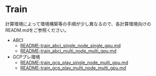 # Train

計算環境によって環境構築等の手順が少し異なるので、各計算環境向けのREADM.mdをご参照ください。

* ABCI
  * [README-train_abci_single_node_single_gpu.md](./README-train_abci_single_node_single_gpu.md)
  * [README-train_abci_multi_node_multi_gpu.md](./README-train_abci_multi_node_multi_gpu.md)
* GCPプレ環境
  * [README-train_gcp_play_single_node_multi_gpu.md](./README-train_gcp_play_single_node_multi_gpu.md)
  * [README-train_gcp_play_multi_node_multi_gpu.md](./README-train_gcp_play_multi_node_multi_gpu.md)
